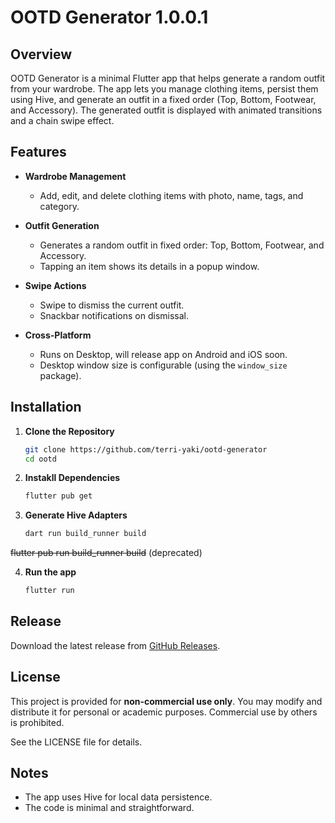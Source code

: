 # OOTD Generator 1.0.0.1

## Overview

OOTD Generator is a minimal Flutter app that helps generate a random outfit from your wardrobe. The app lets you manage clothing items, persist them using Hive, and generate an outfit in a fixed order (Top, Bottom, Footwear, and Accessory). The generated outfit is displayed with animated transitions and a chain swipe effect.

## Features

- **Wardrobe Management**
  - Add, edit, and delete clothing items with photo, name, tags, and category.

- **Outfit Generation**
  - Generates a random outfit in fixed order: Top, Bottom, Footwear, and Accessory.
  - Tapping an item shows its details in a popup window.

- **Swipe Actions**
  - Swipe to dismiss the current outfit.
  - Snackbar notifications on dismissal.

- **Cross-Platform**
  - Runs on Desktop, will release app on Android and iOS soon.
  - Desktop window size is configurable (using the `window_size` package).

## Installation

1. **Clone the Repository**
   ```bash
   git clone https://github.com/terri-yaki/ootd-generator
   cd ootd
2. **Instakll Dependencies**
   ```bash
   flutter pub get
3. **Generate Hive Adapters**
    ```bash
    dart run build_runner build
~~flutter pub run build_runner build~~ (deprecated)

4. **Run the app**
    ```bash
    flutter run
## Release
Download the latest release from [GitHub Releases](https://github.com/terri-yaki/ootd-generator/releases).

## License

This project is provided for **non-commercial use only**. You may modify and distribute it for personal or academic purposes. Commercial use by others is prohibited.

See the LICENSE file for details.

## Notes

- The app uses Hive for local data persistence.
- The code is minimal and straightforward.
